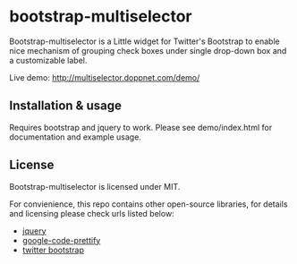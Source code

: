 bootstrap-multiselector
=======================

Bootstrap-multiselector is a Little widget for Twitter's Bootstrap to enable nice mechanism of grouping check boxes under single drop-down box and a customizable label.

Live demo: http://multiselector.doppnet.com/demo/

Installation & usage
---------------------

Requires bootstrap and jquery to work. Please see demo/index.html for documentation and example usage.

License
-------

Bootstrap-multiselector is licensed under MIT.

For convienience, this repo contains other open-source libraries, for details and licensing please check urls listed below:

* [jquery](http://jquery.com/)
* [google-code-prettify](http://code.google.com/p/google-code-prettify/)
* [twitter bootstrap](http://twitter.github.com/bootstrap/)
